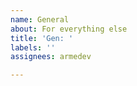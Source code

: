```yaml
---
name: General
about: For everything else
title: 'Gen: '
labels: ''
assignees: armedev

---
```


<replace this whole thing>
<try to be as clear as you can>
